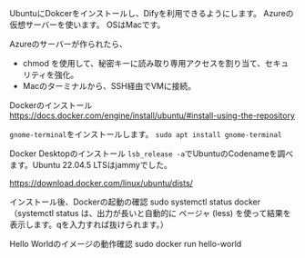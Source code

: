 UbuntuにDokcerをインストールし、Difyを利用できるようにします。
Azureの仮想サーバーを使います。
OSはMacです。

Azureのサーバーが作られたら、
- chmod を使用して、秘密キーに読み取り専用アクセスを割り当て、セキュリティを強化。
- Macのターミナルから、SSH経由でVMに接続。

Dockerのインストール　https://docs.docker.com/engine/install/ubuntu/#install-using-the-repository

`gnome-terminal`をインストールします。
```sudo apt install gnome-terminal```

Docker Desktopのインストール
`lsb_release -a`でUbuntuのCodenameを調べます。Ubuntu 22.04.5 LTSはjammyでした。

https://download.docker.com/linux/ubuntu/dists/

インストール後、Dockerの起動の確認
sudo systemctl status docker
（systemctl status は、出力が長いと自動的に ページャ (less) を使って結果を表示します。qを入力すれば抜けられます。）

Hello Worldのイメージの動作確認
sudo docker run hello-world

